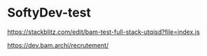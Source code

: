 # SoftyDev-test



https://stackblitz.com/edit/bam-test-full-stack-utqisd?file=index.js


https://dev.bam.archi/recrutement/
